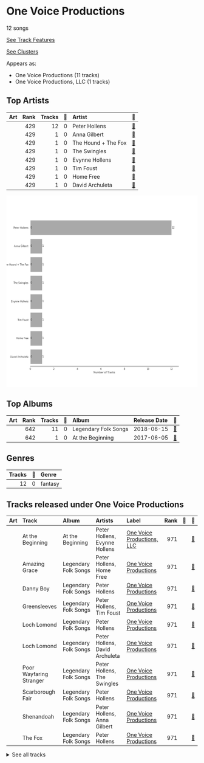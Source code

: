 # One Voice Productions

12 songs

[See Track Features](audio_features.md)

[See Clusters](clusters/overview.md)

Appears as:
- One Voice Productions (11 tracks)
- One Voice Productions, LLC (1 tracks)

## Top Artists

| Art | Rank | Tracks | 💚 | Artist | 🔗 |
|:---|---:|---:|---:|:---|:---|
| <img src="https://i.scdn.co/image/ab6761610000e5eb5c2b393e7d8a0a1bdb64b231" alt="" width="50" /> | 429 | 12 | 0 | Peter Hollens | [🔗](https://open.spotify.com/artist/7EIbKyiLnEJ1Y074UIUyZJ) |
| <img src="https://i.scdn.co/image/ab6761610000e5eb10264b6242b96013b393e9ba" alt="" width="50" /> | 429 | 1 | 0 | Anna Gilbert | [🔗](https://open.spotify.com/artist/77ajzV8In7jP3U2OYT1Yy7) |
| <img src="https://i.scdn.co/image/ab6761610000e5eb2131a1dabfa3b1f2f4fb4b81" alt="" width="50" /> | 429 | 1 | 0 | The Hound + The Fox | [🔗](https://open.spotify.com/artist/6KxrjoB8dMcRC295reb2Us) |
| <img src="https://i.scdn.co/image/ab6761610000e5eb1856cc1eaddc2d13d58cad52" alt="" width="50" /> | 429 | 1 | 0 | The Swingles | [🔗](https://open.spotify.com/artist/5QvPTVBx6OlrUuPwC8W3uU) |
| <img src="https://i.scdn.co/image/ab6761610000e5ebf9c4a13ec9833826f03a183a" alt="" width="50" /> | 429 | 1 | 0 | Evynne Hollens | [🔗](https://open.spotify.com/artist/3nj3MfJCFFoKiRkAOW1R8c) |
| <img src="https://i.scdn.co/image/ab67616d0000b273c567eb6d2598c7013ed46ca2" alt="" width="50" /> | 429 | 1 | 0 | Tim Foust | [🔗](https://open.spotify.com/artist/2VtwFbDZzIoT9ZD0uR5HHD) |
| <img src="https://i.scdn.co/image/ab6761610000e5ebbc7a002b6d89aa663b55a7ef" alt="" width="50" /> | 429 | 1 | 0 | Home Free | [🔗](https://open.spotify.com/artist/2MSlGNpwXDScUdspOK6TS7) |
| <img src="https://i.scdn.co/image/ab6761610000e5eb581b950dc7b3f2cc28f0159a" alt="" width="50" /> | 429 | 1 | 0 | David Archuleta | [🔗](https://open.spotify.com/artist/2C9n4tQgNLhHPhSCmdsQnk) |

![Bar chart of top 8 artists](../../images/labels/one_voice_productions/artists.png)

## Top Albums

| Art | Rank | Tracks | 💚 | Album | Release Date | 🔗 |
|:---|---:|---:|---:|:---|:---|:---|
| <img src="https://i.scdn.co/image/ab67616d0000b273fe9bb826b4677ad094f49fa3" alt="" width="50" /> | 642 | 11 | 0 | Legendary Folk Songs | 2018-06-15 | [🔗](https://open.spotify.com/album/22qN0Gw54OwckjTgVGUzVG) |
| <img src="https://i.scdn.co/image/ab67616d0000b273de86cb7d44e765c043a8b596" alt="" width="50" /> | 642 | 1 | 0 | At the Beginning | 2017-06-05 | [🔗](https://open.spotify.com/album/3uN6J4J6VstQCzzHbKbz6j) |



## Genres

| Tracks | 💚 | Genre |
|---:|---:|:---|
| 12 | 0 | fantasy |



## Tracks released under One Voice Productions

| Art | Track | Album | Artists | Label | Rank | 💚 | 🔗 |
|:---|:---|:---|:---|:---|---:|:---|:---|
| <img src="https://i.scdn.co/image/ab67616d0000b273de86cb7d44e765c043a8b596" alt="" width="50" /> | At the Beginning | At the Beginning | Peter Hollens, Evynne Hollens | [One Voice Productions, LLC](.) | 971 | | [🔗](https://open.spotify.com/track/4rONfUG09RBdY299o0rvm8) |
| <img src="https://i.scdn.co/image/ab67616d0000b273fe9bb826b4677ad094f49fa3" alt="" width="50" /> | Amazing Grace | Legendary Folk Songs | Peter Hollens, Home Free | [One Voice Productions](.) | 971 | | [🔗](https://open.spotify.com/track/4Y7ccrzeEvhvCc8IFoxZKd) |
| <img src="https://i.scdn.co/image/ab67616d0000b273fe9bb826b4677ad094f49fa3" alt="" width="50" /> | Danny Boy | Legendary Folk Songs | Peter Hollens | [One Voice Productions](.) | 971 | | [🔗](https://open.spotify.com/track/5DXL9IESZqqqrW2euiWaAA) |
| <img src="https://i.scdn.co/image/ab67616d0000b273fe9bb826b4677ad094f49fa3" alt="" width="50" /> | Greensleeves | Legendary Folk Songs | Peter Hollens, Tim Foust | [One Voice Productions](.) | 971 | | [🔗](https://open.spotify.com/track/0Q7QHXmwjj8u9ajPvwNnCO) |
| <img src="https://i.scdn.co/image/ab67616d0000b273fe9bb826b4677ad094f49fa3" alt="" width="50" /> | Loch Lomond | Legendary Folk Songs | Peter Hollens | [One Voice Productions](.) | 971 | | [🔗](https://open.spotify.com/track/0eUE1gw4CpTlqBktSI9aND) |
| <img src="https://i.scdn.co/image/ab67616d0000b273fe9bb826b4677ad094f49fa3" alt="" width="50" /> | Loch Lomond | Legendary Folk Songs | Peter Hollens, David Archuleta | [One Voice Productions](.) | 971 | | [🔗](https://open.spotify.com/track/1AbjBMyhiiEt5GJiRtlDRX) |
| <img src="https://i.scdn.co/image/ab67616d0000b273fe9bb826b4677ad094f49fa3" alt="" width="50" /> | Poor Wayfaring Stranger | Legendary Folk Songs | Peter Hollens, The Swingles | [One Voice Productions](.) | 971 | | [🔗](https://open.spotify.com/track/0NmsMH3LvATRdd4bRSTdtl) |
| <img src="https://i.scdn.co/image/ab67616d0000b273fe9bb826b4677ad094f49fa3" alt="" width="50" /> | Scarborough Fair | Legendary Folk Songs | Peter Hollens | [One Voice Productions](.) | 971 | | [🔗](https://open.spotify.com/track/1fXgi7opKIjkpjX6uVNJXx) |
| <img src="https://i.scdn.co/image/ab67616d0000b273fe9bb826b4677ad094f49fa3" alt="" width="50" /> | Shenandoah | Legendary Folk Songs | Peter Hollens, Anna Gilbert | [One Voice Productions](.) | 971 | | [🔗](https://open.spotify.com/track/4F0h4ke31MIzjmb018lmml) |
| <img src="https://i.scdn.co/image/ab67616d0000b273fe9bb826b4677ad094f49fa3" alt="" width="50" /> | The Fox | Legendary Folk Songs | Peter Hollens | [One Voice Productions](.) | 971 | | [🔗](https://open.spotify.com/track/14NcPvHX03DgKjTHXXsZNn) |


<details>
<summary>See all tracks</summary>

| Art | Track | Album | Artists | Label | Rank | 💚 | 🔗 |
|:---|:---|:---|:---|:---|---:|:---|:---|
| <img src="https://i.scdn.co/image/ab67616d0000b273fe9bb826b4677ad094f49fa3" alt="" width="50" /> | The Parting Glass | Legendary Folk Songs | Peter Hollens, The Hound + The Fox | [One Voice Productions](.) | 971 | | [🔗](https://open.spotify.com/track/1l1r0PNrP1b15QLJjpgOp6) |
| <img src="https://i.scdn.co/image/ab67616d0000b273fe9bb826b4677ad094f49fa3" alt="" width="50" /> | The Water is Wide | Legendary Folk Songs | Peter Hollens | [One Voice Productions](.) | 971 | | [🔗](https://open.spotify.com/track/2E6c7d4MfJBtOI3B5Vsajk) |

</details>

